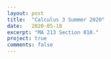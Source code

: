 ```yaml
---
layout: post
title:  "Calculus 3 Summer 2020"
date:   2020-05-18
excerpt: "MA 213 Section 010."
project: true
comments: false
---
```

